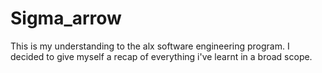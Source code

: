 # Sigma_arrow
This is my understanding to the alx software engineering program. I decided to give myself a recap of everything i've learnt in a broad scope. 
